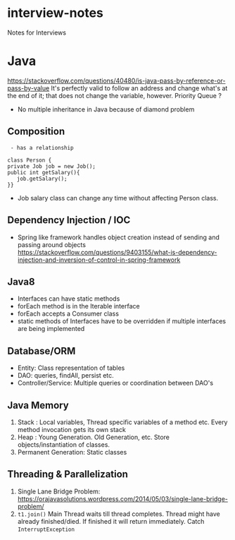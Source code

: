# interview-notes
Notes for Interviews

# Java
https://stackoverflow.com/questions/40480/is-java-pass-by-reference-or-pass-by-value
It's perfectly valid to follow an address and change what's at the end of it; that does not change the variable, however.
Priority Queue ?
- No multiple inheritance in Java because of diamond problem

## Composition
     - has a relationship
     
```
class Person { 
private Job job = new Job();
public int getSalary(){
   job.getSalary(); 
}}
```
  - Job salary class can change any time without affecting Person class. 

## Dependency Injection / IOC
- Spring like framework handles object creation instead of sending and passing around objects
https://stackoverflow.com/questions/9403155/what-is-dependency-injection-and-inversion-of-control-in-spring-framework

## Java8
- Interfaces can have static methods
- forEach method is in the Iterable interface
- forEach accepts a Consumer class
- static methods of Interfaces have to be overridden if multiple interfaces are being implemented

## Database/ORM
- Entity: Class representation of tables
- DAO: queries, findAll, persist etc.
- Controller/Service: Multiple queries or coordination between DAO's

## Java Memory
1. Stack : 
Local variables, Thread specific variables of a method etc.
Every method invocation gets its own stack
2. Heap :
Young Generation. Old Generation, etc. Store objects/instantiation of classes.
3. Permanent Generation: Static classes

## Threading & Parallelization
1. Single Lane Bridge Problem: https://orajavasolutions.wordpress.com/2014/05/03/single-lane-bridge-problem/
1. `t1.join()` Main Thread waits till thread completes. Thread might have already finished/died. If finished it will return immediately. Catch `InterruptException`
